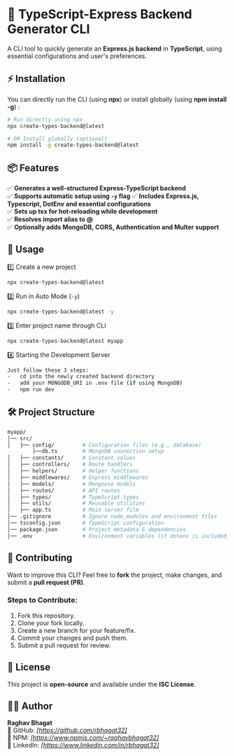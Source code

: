 # 🚀 TypeScript-Express Backend Generator CLI

A CLI tool to quickly generate an **Express.js backend** in **TypeScript**, using essential configurations and user's preferences.

## ⚡ Installation

You can directly run the CLI (using **npx**) or install globally (using **npm install -g**) :

```sh
# Run directly using npx
npx create-types-backend@latest

# OR Install globally (optional)
npm install -g create-types-backend@latest
```

## 📦 Features

✅ **Generates a well-structured Express-TypeScript backend**  
✅ **Supports automatic setup using `-y` flag**
✅ **Includes Express.js, Typescript, DotEnv and essential configurations**  
✅ **Sets up tsx for hot-reloading while development**  
✅ **Resolves import alias to @**  
✅ **Optionally adds MongoDB, CORS, Authentication and Multer support**

## 🚀 Usage

1️⃣ Create a new project

```sh
npx create-types-backend@latest
```

2️⃣ Run in Auto Mode (`-y`)

```sh
npx create-types-backend@latest -y
```

3️⃣ Enter project name through CLI

```sh
npx create-types-backend@latest myapp
```

4️⃣ Starting the Development Server

```sh
Just follow these 3 steps:
-   cd into the newly created backend directory
-   add your MONGODB_URI in .env file (if using MongoDB)
-   npm run dev
```

## 🛠️ Project Structure

```sh
myapp/
│── src/
│   ├── config/         # Configuration files (e.g., database)
       	├──db.ts		# MongoDB connection setup
│   ├── constants/      # Constant values
│   ├── controllers/    # Route handlers
│   ├── helpers/        # Helper functions
│   ├── middlewares/    # Express middlewares
│   ├── models/         # Mongoose models
│   ├── routes/         # API routes
│   ├── types/          # TypeScript types
│   ├── utils/          # Reusable utilities
│   ├── app.ts          # Main server file
│── .gitignore          # Ignore node_modules and environment files
│── tsconfig.json       # TypeScript configuration
│── package.json        # Project metadata & dependencies
│── .env                # Environment variables (if dotenv is included)

```

## 🤝 Contributing

Want to improve this CLI? Feel free to **fork** the project, make changes, and submit a **pull request (PR)**.

### Steps to Contribute:

1.  Fork this repository.
2.  Clone your fork locally.
3.  Create a new branch for your feature/fix.
4.  Commit your changes and push them.
5.  Submit a pull request for review.

## 📜 License

This project is **open-source** and available under the **ISC License**.

## 👨‍💻 Author

**Raghav Bhagat**  
🔗 GitHub: _[https://github.com/rbhagat32]_  
🔗 NPM: _[https://www.npmjs.com/~raghavbhagat32]_  
🔗 LinkedIn: _[https://www.linkedin.com/in/rbhagat32]_
